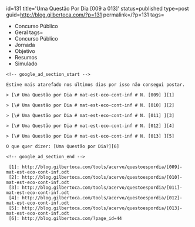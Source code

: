 id=131
title='Uma Questão Por Dia [009 a 013]'
status=published
type=post
guid=http://blog.gilbertoca.com/?p=131
permalink=/?p=131
tags=
  - Concurso Público
  - Geral
tags=
  - Concurso Público
  - Jornada
  - Objetivo
  - Resumos
  - Simulado
~~~~~~
<!-- google_ad_section_start -->

Estive mais atarefado nos últimos dias por isso não consegui postar. 

> [\# Uma Questão por Dia # mat-est-eco-cont-inf # N. [009] ][1]

> [\# Uma Questão por Dia # mat-est-eco-cont-inf # N. [010] ][2]

> [\# Uma Questão por Dia # mat-est-eco-cont-inf # N. [011] ][3]

> [\# Uma Questão por Dia # mat-est-eco-cont-inf # N. [012] ][4]

> [\# Uma Questão por Dia # mat-est-eco-cont-inf # N. [013] ][5]

O que quer dizer: [Uma Questão por Dia?][6]

<!-- google_ad_section_end -->

 [1]: http://blog.gilbertoca.com/tools/acervo/questoespordia/[009]-mat-est-eco-cont-inf.odt
 [2]: http://blog.gilbertoca.com/tools/acervo/questoespordia/[010]-mat-est-eco-cont-inf.odt
 [3]: http://blog.gilbertoca.com/tools/acervo/questoespordia/[011]-mat-est-eco-cont-inf.odt
 [4]: http://blog.gilbertoca.com/tools/acervo/questoespordia/[012]-mat-est-eco-cont-inf.odt
 [5]: http://blog.gilbertoca.com/tools/acervo/questoespordia/[013]-mat-est-eco-cont-inf.odt
 [6]: http://blog.gilbertoca.com/?page_id=44
